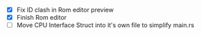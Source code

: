 
- [x] Fix ID clash in Rom editor preview
- [x] Finish Rom editor
- [ ] Move CPU Interface Struct into it's own file to simplify main.rs
